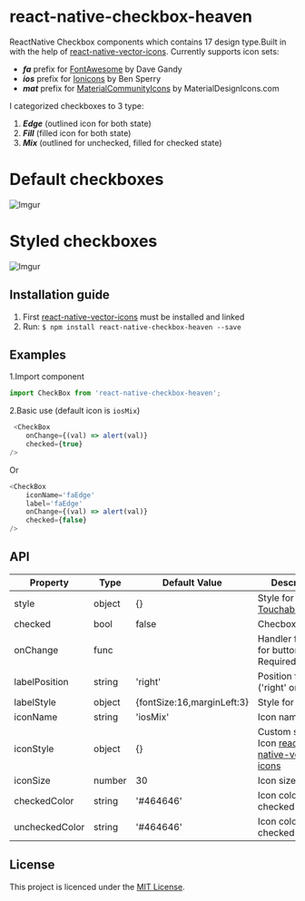 # react-native-checkbox-heaven

ReactNative Checkbox components which contains 17 design type.Built in with the help
of [react-native-vector-icons](https://github.com/oblador/react-native-vector-icons). Currently supports icon sets:
* ***fa*** prefix for [FontAwesome](http://fortawesome.github.io/Font-Awesome/icons/) by Dave Gandy 
* ***ios*** prefix for [Ionicons](http://ionicframework.com/docs/v2/ionicons/) by Ben Sperry
* ***mat*** prefix for [MaterialCommunityIcons](https://materialdesignicons.com/) by MaterialDesignIcons.com

I categorized checkboxes to 3 type:
1. ***Edge*** (outlined icon for both state)
2. ***Fill*** (filled icon for both state)
3. ***Mix*** (outlined for unchecked, filled for checked state)

# **Default checkboxes** 
![Imgur](http://i.imgur.com/G5N131cl.png)
# **Styled checkboxes**  
![Imgur](http://i.imgur.com/zbM5s0Cm.png)

## **Installation guide**

1. First [react-native-vector-icons](https://github.com/oblador/react-native-vector-icons) must be installed and linked
2. Run: `$ npm install react-native-checkbox-heaven --save`

## **Examples**

1.Import component
```javascript
import CheckBox from 'react-native-checkbox-heaven';
```
2.Basic use (default icon is `iosMix`)
```javascript
 <CheckBox
    onChange={(val) => alert(val)}
    checked={true}
/>
```
Or
```javascript
<CheckBox
    iconName='faEdge'
    label='faEdge'
    onChange={(val) => alert(val)}
    checked={false}
/>
```

## **API**

| Property              | Type | Default Value             | Description                              |
| ----------------- | -------- | ------------------------- | ---------------------------------------- |
| style              | object   | {}                       | Style for [TouchableOpacity](http://facebook.github.io/react-native/docs/touchableopacity.html)                               |
| checked           | bool     | false                     | Checbox state                           |
| onChange          | func     |                           | Handler function for button press. Required |
| labelPosition     | string   | 'right'                   | Position for label ('right' or 'left')  |
| labelStyle        | object   | {fontSize:16,marginLeft:3}| Style for [Text](http://facebook.github.io/react-native/docs/text.html)                           |
| iconName          | string   | 'iosMix'                  | Icon name                                |
| iconStyle         | object   | {}                        | Custom style for Icon [react-native-vector-icons](https://github.com/oblador/react-native-vector-icons)                   |
| iconSize          | number   | 30                        | Icon size                   |
| checkedColor      | string   | '#464646'                 | Icon color for checked state             |
| uncheckedColor    | string   | '#464646'                 | Icon color for checked state             |

## License

This project is licenced under the [MIT License](http://opensource.org/licenses/mit-license.html).